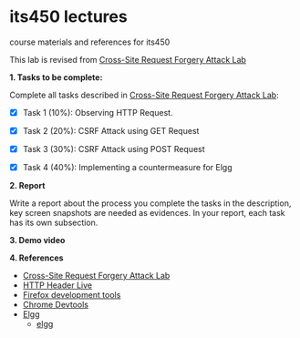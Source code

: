# its450 lectures

course materials and references for its450

This lab is revised from [Cross-Site Request Forgery Attack Lab](https://seedsecuritylabs.org/Labs_16.04/Web/Web_CSRF_Elgg/)

**1. Tasks to be complete:**

Complete all tasks described in [Cross-Site Request Forgery Attack Lab](./refs/WebCSRFElgg.pdf):


- [x] Task 1 (10%): Observing HTTP Request.
- [x] Task 2 (20%): CSRF Attack using GET Request
- [x] Task 3 (30%): CSRF Attack using POST Request
- [x] Task 4 (40%): Implementing a countermeasure for Elgg


**2. Report**

Write a report about the process you complete the tasks in the description, key screen snapshots are needed as evidences. In your report, each task has its own subsection.


**3. Demo video**


**4. References**
* [Cross-Site Request Forgery Attack Lab](https://seedsecuritylabs.org/Labs_16.04/Web/Web_CSRF_Elgg/)
* [HTTP Header Live](https://addons.mozilla.org/en-US/firefox/addon/http-header-live/)
* [Firefox development tools](https://developer.mozilla.org/en-US/docs/Tools)
* [Chrome Devtools](https://developers.google.com/web/tools/chrome-devtools)
* [Elgg](https://en.wikipedia.org/wiki/Elgg_(software))
  * [elgg](https://elgg.org/)